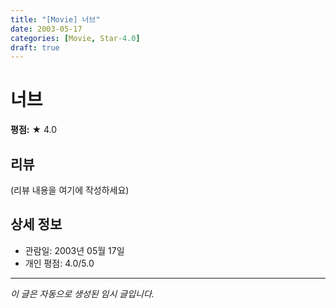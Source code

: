 ```yaml
---
title: "[Movie] 너브"
date: 2003-05-17
categories: [Movie, Star-4.0]
draft: true
---
```


# 너브

**평점:** ★ 4.0

## 리뷰

(리뷰 내용을 여기에 작성하세요)

## 상세 정보

- 관람일: 2003년 05월 17일
- 개인 평점: 4.0/5.0

---

*이 글은 자동으로 생성된 임시 글입니다.*
